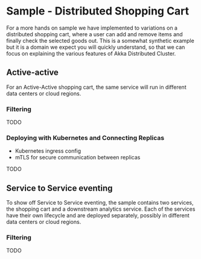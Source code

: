 # Sample - Distributed Shopping Cart

For a more hands on sample we have implemented to variations on a distributed shopping cart, where a user can add and
remove items and finally check the selected goods out. This is a somewhat synthetic example but it is a domain we expect 
you will quickly understand, so that we can focus on explaining the various features of Akka Distributed Cluster. 

## Active-active

For an Active-Active shopping cart, the same service will run in different data centers or cloud regions.

### Filtering

TODO

### Deploying with Kubernetes and Connecting Replicas

 * Kubernetes ingress config 
 * mTLS for secure communication between replicas

TODO

## Service to Service eventing

To show off Service to Service eventing, the sample contains two services, the shopping cart and a downstream analytics
service. Each of the services have their own lifecycle and are deployed separately, possibly in different data centers or
cloud regions.

### Filtering

TODO